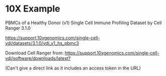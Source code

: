 # 10X Example

PBMCs of a Healthy Donor (v1)
Single Cell Immune Profiling Dataset by Cell Ranger 3.1.0

<https://support.10xgenomics.com/single-cell-vdj/datasets/3.1.0/vdj_v1_hs_pbmc3>

Download Cell Ranger from:
<https://support.10xgenomics.com/single-cell-vdj/software/downloads/latest?>

(Can't give a direct link as it includes an access token in the URL)
